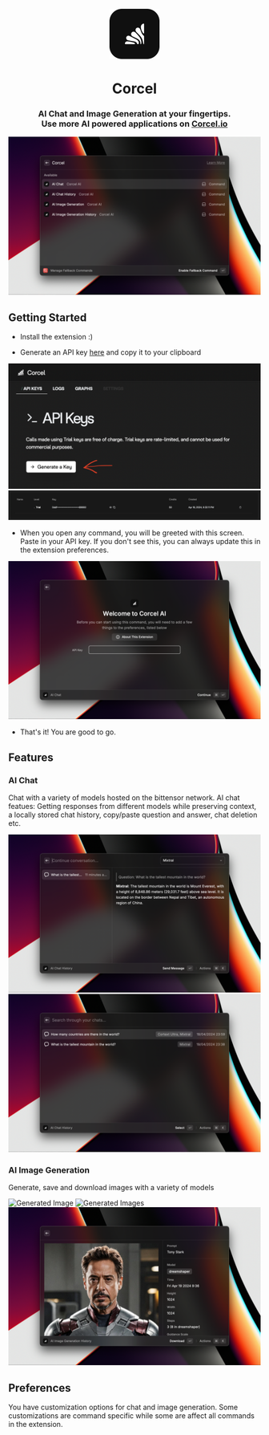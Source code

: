 <p align="center">
    <img width=100 src="/media/icon.png">
</p>

<h1 align="center">Corcel</h1>

<h3 align="center">
    AI Chat and Image Generation at your fingertips.<br>
    Use more AI powered applications on <a href="https://corcel.io">Corcel.io</a>
</h3>

![](metadata/0.png)

## Getting Started

- Install the extension :)

- Generate an API key [here](https://app.corcel.io/dashboard/api-keys) and copy it to your clipboard

![Generate API key](/media/generate-api-key.png)
![Generated API key](/media/api-key.png)

- When you open any command, you will be greeted with this screen. Paste in your API key. If you don't see this, you can always update this in the extension preferences.

![Type in API key](/media/type-api-key.png)

- That's it! You are good to go.

## Features

### AI Chat

Chat with a variety of models hosted on the bittensor network. AI chat featues: Getting responses from different models while preserving context, a locally stored chat history, copy/paste question and answer, chat deletion etc.

![Chat example](metadata/1.png)
![Chat history](metadata/2.png)

### AI Image Generation

Generate, save and download images with a variety of models

![Generated Image](metadata/3.png)
![Generated Images](metadata/4.png)
![Single image](metadata/5.png)

## Preferences

You have customization options for chat and image generation. Some customizations are command specific while some are affect all commands in the extension.
